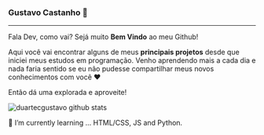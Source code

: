 <!--
**duartecgustavo/duartecgustavo** is a ✨ _special_ ✨ repository because its `README.md` (this file) appears on your GitHub profile.

Here are some ideas to get you started:

- 🔭 I’m currently working on ...
- 🌱 I’m currently learning ...
- 👯 I’m looking to collaborate on ...
- 🤔 I’m looking for help with ...
- 💬 Ask me about ...
- 📫 How to reach me: ...
- 😄 Pronouns: ...
- ⚡ Fun fact: ...
-->
### Gustavo Castanho :rocket:
---

Fala Dev, como vai? Sejá muito **Bem Vindo** ao meu Github!

Aqui você vai encontrar alguns de meus **principais projetos** desde que iniciei meus estudos em programação. Venho aprendendo mais a cada dia e nada faria sentido se eu não pudesse compartilhar meus novos conhecimentos com você :heart:

Então dá uma explorada e aproveite!

![duartecgustavo github stats](https://github-readme-stats.vercel.app/api?username=duartecgustavo&show_icons=true&theme=radical)

🌱 I’m currently learning ... HTML/CSS, JS and Python.
